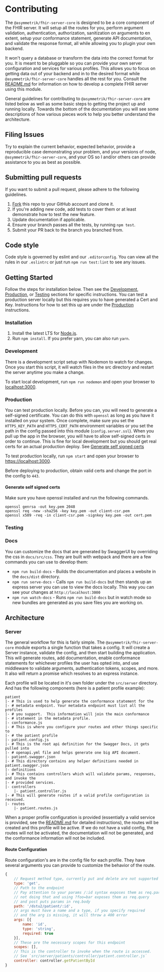 Contributing
============

The `@asymmetrik/fhir-server-core` is designed to be a core component of the FHIR server. It will setup all the routes for you, perform argument validation, authentication, authorization, sanitization on arguments to en extent, setup your conformance statement, generate API documentation, and validate the response format, all while allowing you to plugin your own backend.

It won't query a database or transform the data into the correct format for you. It is meant to be pluggable so you can provide your own server configuration and services for various profiles.  This allows you to focus on getting data out of your backend and in to the desired format while `@asymmetrik/fhir-server-core` handles all the rest for you. Consult the [README.md](../README.md) for information on how to develop a complete FHIR server using this module.

General guidelines for contributing to `@asymmetrik/fhir-server-core` are listed below as well as some basic steps to getting the project up and running locally. Towards the bottom of the documentation you will see some descriptions of how various pieces work to help you better understand the architecture.

## Filing Issues
Try to explain the current behavior, expected behavior, provide a reproducible case demonstrating your problem, and your versions of node, `@asymmetrik/fhir-server-core`, and your OS so I and/or others can provide assistance to you as best as possible.

## Submitting pull requests
If you want to submit a pull request, please adhere to the following guidelines.

1. [Fork](https://help.github.com/articles/fork-a-repo/) this repo to your GitHub account and clone it.
2. If you're adding new code, add tests to cover them or at least demonstrate how to test the new feature.
3. Update documentation if applicable.
4. Ensure your branch passes all the tests, by running `npm test`.
5. Submit your PR back to the branch you branched from.

## Code style
Code style is governed by eslint and our `.editorconfig`. You can view all the rules in our `.eslintrc` or just run `npm run test:lint` to see any issues.

## Getting Started
Follow the steps for installation below. Then see the [Development](#Development), [Production](#Production), or [Testing](#Testing) sections for specific instructions. You can test a production server locally but this requires you to have generated a Cert and Key. Instructions for how to set this up are under the [Production](#Production) instructions.

### Installation
1. Install the latest LTS for [Node.js](https://nodejs.org/en/).
2. Run `npm install`.  If you prefer yarn, you can also run `yarn`.

### Development
There is a development script setup with Nodemon to watch for changes. Once you start this script, it will watch files in the src directory and restart the server anytime you make a change.

To start local development, run `npm run nodemon` and open your browser to [localhost:3000](http://localhost:3000).

### Production
You can test production locally. Before you can, you will need to generate a self-signed certificate. You can do this with `openssl` as long as you have it installed on your system. Once complete, make sure you set the `HTTPS_KEY_PATH` and `HTTPS_CERT_PATH` environment variables or you set the path in the config passed into this module (`config.server.ssl`). When you pull up the app in the browser, you will have to allow self-signed certs in order to continue. This is fine for local development but you should get real certs for an actual production deploy. See [Generate self signed certs](#Generate-self-signed-certs)

To test production locally, run `npm start` and open your browser to [https://localhost:3000](https://localhost:3000).

Before deploying to production, obtain valid certs and change the port in the config to `443`.

#### Generate self signed certs
Make sure you have openssl installed and run the following commands.

```shell
openssl genrsa -out key.pem 2048
openssl req -new -sha256 -key key.pem -out client-csr.pem
openssl x509 -req -in client-csr.pem -signkey key.pem -out cert.pem
```

### Testing

### Docs
You can customize the docs that are generated by SwaggerUI by overriding the css in `docs/src/css`. They are built with webpack and there are a few commands you can use to develop them:

* `npm run build-docs` - Builds the documentation and places a website in the `docs/dist` directory.
* `npm run serve-docs` - Calls `npm run build-docs` but then stands up an express server you can use to view the docs locally. This way you can see your changes at `http://localhost:3000`
* `npm run watch-docs` - Runs `npm run build-docs` but in watch mode so new bundles are generated as you save files you are working on.

## Architecture

### Server
The general workflow for this is fairly simple. The `@asymmetrik/fhir-server-core` module exports a single function that takes a config. It will create a Server instance, validate the config, and then start building the application. This will generate routes, add documentation, enable conformance statements for whichever profiles the user has opted into, and use middleware to validate arguments, authentication tokens, scopes, and more. It also will return a promise which resolves to an express instance.

Each profile will be located in it's own folder under the `src/server` directory. And has the following components (here is a patient profile example):

```shell
patient
|- # This is used to help generate the conformance statement for the
|- # metadata endpoint. Your metadata endpoint must list all the profiles
|- # you support.  This information will join the main conformance
|- # statement in the metadata profile. 
|- conformance.js
|- # This is where you configure your routes and other things specific to
|- # the patient profile
|- patient.config.js
|- # This is the root api definition for the Swagger Docs, it gets pulled into
|- # openapi.yml file and helps generate one big API document.
|- patient.swagger.json
|- # This directory contains any helper definitions needed in patient.swagger.json
|- definitions
|- # This contains controllers which will validate params, responses, and invoke the
|- # provided services.
|- controllers
	|- patient.controller.js
|- # This will generate routes if a valid profile configuration is received.
|- routes
	|- patient.routes.js
```

When a proper profile configuration is provided (essentially a valid service is provided, see the [README.md](../README.md) for detailed instructions), the routes will be created and this profile will be active. If we do not have a valid config, the routes will not be activated, the documentation will not be generated, and the conformance information will not be included.

#### Route Configuration
Route configuration's are in the config file for each profile. They have several arguments you can provide to customize the behavior of the route.

```javascript
{
	// Request method type, currently put and delete are not supported
	type: 'get',
	// Path to the endpoint
	// Pay attention to your params /:id syntax exposes them as req.params
	// not doing that and using ?foo=bar exposes them as req.query
	// and post puts params in req.body
	path: '/dstu2/patient/:id',
	// args must have a name and a type, if you specify required
	// and the arg is missing, it will throw a 400 error
	args: [{
		name: 'id',
		type: 'string',
		required: true
	}],
	// These are the necessary scopes for this endpoint
	scopes: [],
	// This is the controller to invoke when the route is accessed.
	// See `src/server/patients/controller/patient.controller.js`
	controller: controller.getPatientById
}
```
